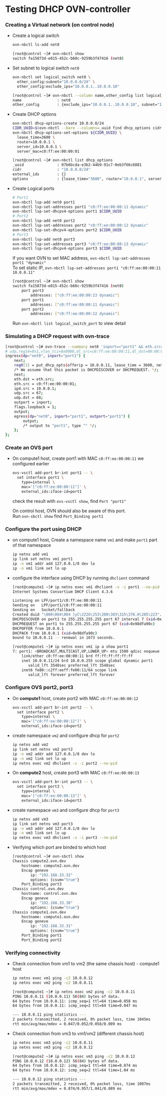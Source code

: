 # Testing DHCP OVN-controller

### Creating a Virtual network (on control node)
- Create a logical switch
  ```bash
  ovn-nbctl ls-add net0  
  ```
  ```bash
  [root@control ~]# ovn-nbctl show
  switch fa15873d-e015-452c-b60c-9259b3f47416 (net0)
  ```
  
- Set subnet to logical switch `net0`
  ```bash
  ovn-nbctl set logical_switch net0 \
    other_config:subnet="10.0.0.0/24" \
    other_config:exclude_ips="10.0.0.1..10.0.0.10"
  ```  
  ```bash
  [root@control ~]# ovn-nbctl --column name,other_config list logical_switch net0
  name                : net0
  other_config        : {exclude_ips="10.0.0.1..10.0.0.10", subnet="10.0.0.0/24"}  
  ```
  
- Create DHCP options
  ```bash
  ovn-nbctl dhcp-options-create 10.0.0.0/24
  CIDR_UUID=$(ovn-nbctl --bare --columns=_uuid find dhcp_options cidr="10.0.0.0/24")
  ovn-nbctl dhcp-options-set-options ${CIDR_UUID} \
    lease_time=3600 \
    router=10.0.0.1 \
    server_id=10.0.0.1 \
    server_mac=c0:ff:ee:00:00:01
  ```
  ```bash
  [root@control ~]# ovn-nbctl list dhcp_options
  _uuid               : 07b6bcda-e3b2-44b9-91c7-0eb3f66c6881
  cidr                : "10.0.0.0/24"
  external_ids        : {}
  options             : {lease_time="3600", router="10.0.0.1", server_id="10.0.0.1", server_mac="c0:ff:ee:00:00:01"}
  ```
  
- Create Logical ports
  ```bash  
  # Port1
  ovn-nbctl lsp-add net0 port1
  ovn-nbctl lsp-set-addresses port1 "c0:ff:ee:00:00:11 dynamic"
  ovn-nbctl lsp-set-dhcpv4-options port1 $CIDR_UUID
  # Port2
  ovn-nbctl lsp-add net0 port2
  ovn-nbctl lsp-set-addresses port2 "c0:ff:ee:00:00:12 dynamic"
  ovn-nbctl lsp-set-dhcpv4-options port2 $CIDR_UUID
  # Port3
  ovn-nbctl lsp-add net0 port3
  ovn-nbctl lsp-set-addresses port3 "c0:ff:ee:00:00:13 dynamic"
  ovn-nbctl lsp-set-dhcpv4-options port3 $CIDR_UUID
  ```
  If you want OVN to set MAC address, `ovn-nbctl lsp-set-addresses port1 "dynamic"`  
  To set static IP, `ovn-nbctl lsp-set-addresses port1 "c0:ff:ee:00:00:11 10.0.0.11"`
  
  ```bash
  [root@control ~]# ovn-nbctl show
  switch fa15873d-e015-452c-b60c-9259b3f47416 (net0)
      port port3
          addresses: ["c0:ff:ee:00:00:13 dynamic"]
      port port1
          addresses: ["c0:ff:ee:00:00:11 dynamic"]
      port port2
          addresses: ["c0:ff:ee:00:00:12 dynamic"]
  ```
  Run `ovn-nbctl list logical_switch_port` to view detail
  

### Simulating a DHCP request with ovn-trace
```bash
[root@control ~]# ovn-trace --summary net0 'inport=="port1" && eth.src==c0:ff:ee:00:00:11 && ip4.src==0.0.0.0 && ip.ttl==1 && ip4.dst==255.255.255.255 && udp.src==68 && udp.dst==67'
# udp,reg14=0x1,vlan_tci=0x0000,dl_src=c0:ff:ee:00:00:11,dl_dst=00:00:00:00:00:00,nw_src=0.0.0.0,nw_dst=255.255.255.255,nw_tos=0,nw_ecn=0,nw_ttl=1,tp_src=68,tp_dst=67
ingress(dp="net0", inport="port1") {
    next;
    reg0[3] = put_dhcp_opts(offerip = 10.0.0.11, lease_time = 3600, netmask = 255.255.255.0, router = 10.0.0.1, server_id = 10.0.0.1);
    /* We assume that this packet is DHCPDISCOVER or DHCPREQUEST. */;
    next;
    eth.dst = eth.src;
    eth.src = c0:ff:ee:00:00:01;
    ip4.src = 10.0.0.1;
    udp.src = 67;
    udp.dst = 68;
    outport = inport;
    flags.loopback = 1;
    output;
    egress(dp="net0", inport="port1", outport="port1") {
        output;
        /* output to "port1", type "" */;
    };
};
```
### Create an OVS port
- On compute1 host, create port1 with MAC `c0:ff:ee:00:00:11` we configured earlier
  ```bash
  ovs-vsctl add-port br-int port1 -- \
    set interface port1 \
      type=internal \
      mac='["c0:ff:ee:00:00:11"]' \
      external_ids:iface-id=port1
  ```
  check the result with `ovs-vsctl show`, find `Port "port1"`
    
  On control host, OVN should also be aware of this port.  
  Run `ovn-sbctl show` find `Port_Binding port1`

### Configure the port using DHCP
- on compute1 host, Create a namespace name `vm1` and make `port1` part of that namespace
  ```bash
  ip netns add vm1
  ip link set netns vm1 port1
  ip -n vm1 addr add 127.0.0.1/8 dev lo
  ip -n vm1 link set lo up
  ```
  
- configure the interface using DHCP by running `dhclient` command
  ```bash
  [root@compute1 ~]# ip netns exec vm1 dhclient -v -i port1 --no-pid
  Internet Systems Consortium DHCP Client 4.3.6
  
  Listening on LPF/port1/c0:ff:ee:00:00:11
  Sending on   LPF/port1/c0:ff:ee:00:00:11
  Sending on   Socket/fallback
  Created duid "\000\004\004 ]yC\222G\253\200\303\315\376.H\205\223".
  DHCPDISCOVER on port1 to 255.255.255.255 port 67 interval 7 (xid=0x98dfa90c)
  DHCPREQUEST on port1 to 255.255.255.255 port 67 (xid=0x98dfa90c)
  DHCPOFFER from 10.0.0.1
  DHCPACK from 10.0.0.1 (xid=0x98dfa90c)
  bound to 10.0.0.11 -- renewal in 1673 seconds.
  ```
  ```bash
  [root@compute1 ~]# ip netns exec vm1 ip a show port1
  7: port1: <BROADCAST,MULTICAST,UP,LOWER_UP> mtu 1500 qdisc noqueue state UNKNOWN group default qlen 1000
      link/ether c0:ff:ee:00:00:11 brd ff:ff:ff:ff:ff:ff
      inet 10.0.0.11/24 brd 10.0.0.255 scope global dynamic port1
         valid_lft 3548sec preferred_lft 3548sec
      inet6 fe80::c2ff:eeff:fe00:11/64 scope link 
         valid_lft forever preferred_lft forever
  ```

### Configure OVS port2, port3
- On **compute1** host, create port2 with MAC `c0:ff:ee:00:00:12`
  ```bash
  ovs-vsctl add-port br-int port2 -- \
    set interface port2 \
      type=internal \
      mac='["c0:ff:ee:00:00:12"]' \
      external_ids:iface-id=port2
  ```

- create namespace `vm2` and configure dhcp for `port2`
  ```bash
  ip netns add vm2
  ip link set netns vm2 port2
  ip -n vm2 addr add 127.0.0.1/8 dev lo
  ip -n vm2 link set lo up  
  ip netns exec vm2 dhclient -v -i port2 --no-pid
  ```
  
- On **compute2** host, create port3 with MAC `c0:ff:ee:00:00:13`
  ```bash
  ovs-vsctl add-port br-int port3 -- \
    set interface port3 \
      type=internal \
      mac='["c0:ff:ee:00:00:13"]' \
      external_ids:iface-id=port3
  ```
  
- create namespace `vm3` and configure dhcp for `port3`
  ```bash
  ip netns add vm3
  ip link set netns vm3 port3
  ip -n vm3 addr add 127.0.0.1/8 dev lo
  ip -n vm3 link set lo up
  ip netns exec vm3 dhclient -v -i port3 --no-pid
  ```
  
- Verifying which port are binded to which host
  ```bash
  [root@control ~]# ovn-sbctl show
  Chassis compute2.ovn.dev
      hostname: compute2.ovn.dev
      Encap geneve
          ip: "192.168.33.32"
          options: {csum="true"}
      Port_Binding port3
  Chassis control.ovn.dev
      hostname: control.ovn.dev
      Encap geneve
          ip: "192.168.33.30"
          options: {csum="true"}
  Chassis compute1.ovn.dev
      hostname: compute1.ovn.dev
      Encap geneve
          ip: "192.168.33.31"
          options: {csum="true"}
      Port_Binding port1
      Port_Binding port2
  ```
  
### Verifying connectivity
- Check connection from vm1 to vm2 (the same chassis host) - compute1 host
  ```bash
  ip netns exec vm1 ping -c2 10.0.0.12
  ip netns exec vm2 ping -c2 10.0.0.11
  ```
  ```bash
  [root@compute1 ~]# ip netns exec vm2 ping -c2 10.0.0.11
  PING 10.0.0.11 (10.0.0.11) 56(84) bytes of data.
  64 bytes from 10.0.0.11: icmp_seq=1 ttl=64 time=0.058 ms
  64 bytes from 10.0.0.11: icmp_seq=2 ttl=64 time=0.047 ms

  --- 10.0.0.11 ping statistics ---
  2 packets transmitted, 2 received, 0% packet loss, time 1045ms
  rtt min/avg/max/mdev = 0.047/0.052/0.058/0.009 ms

  ```
  
- Check connection from vm3 to vm1/vm2 (different chassis host)
  ```bash
  ip netns exec vm3 ping -c2 10.0.0.11
  ip netns exec vm3 ping -c2 10.0.0.12
  ```
  ```bash
  [root@compute2 ~]# ip netns exec vm3 ping -c2 10.0.0.12
  PING 10.0.0.12 (10.0.0.12) 56(84) bytes of data.
  64 bytes from 10.0.0.12: icmp_seq=1 ttl=64 time=0.874 ms
  64 bytes from 10.0.0.12: icmp_seq=2 ttl=64 time=1.04 ms

  --- 10.0.0.12 ping statistics ---
  2 packets transmitted, 2 received, 0% packet loss, time 1007ms
  rtt min/avg/max/mdev = 0.874/0.957/1.041/0.089 ms
  ```
